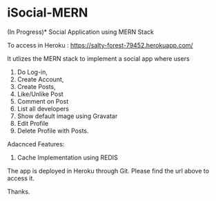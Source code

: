 # iSocial-MERN 
(In Progress)*
Social Application using MERN Stack

To access in Heroku : https://salty-forest-79452.herokuapp.com/

It utlizes the MERN stack to implement a social app where users 
1. Do Log-in,
2. Create Account,
3. Create Posts,
4. Like/Unlike Post
5. Comment on Post
6. List all developers
7. Show default image using Gravatar
8. Edit Profile
9. Delete Profile with Posts.

Adacnced Features:
1. Cache Implementation using REDIS

The app is deployed in Heroku through Git. Please find the url above to access it.

Thanks.
